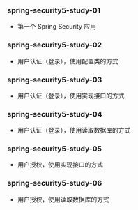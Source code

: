 ### spring-security5-study-01

- 第一个 Spring Security 应用

### spring-security5-study-02

- 用户认证（登录），使用配置类的方式

### spring-security5-study-03

- 用户认证（登录），使用实现接口的方式

### spring-security5-study-04

- 用户认证（登录），使用读取数据库的方式

### spring-security5-study-05

- 用户授权，使用实现接口的方式

### spring-security5-study-06

- 用户授权，使用读取数据库的方式

